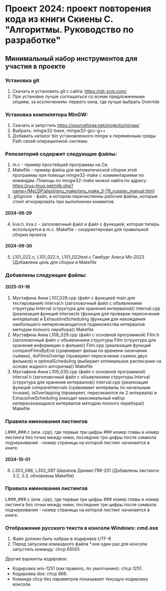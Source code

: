 # Проект 2024: проект повторения кода из книги Скиены С. "Алгоритмы. Руководство по разработке"
## Минимальный набор инструментов для участия в проекте
### Установка git
1. Скачать и установить git c сайта: https://git-scm.com/
2. При установке лучше соглашаться со всеми предложенными опциям, за исключением:
первого окна, где лучше выбрать Override
### Установка компилятора MinGW:

1. Скачать и запустить https://sourceforge.net/projects/mingw/
2. Выбрать: mingw32-base, mingw32-gcc-g++
3. Добавить каталог bin установленного mingw к переменным среды Path своей операционной системы

### Репозиторий содержит следующие файлы:
1. m.c - пример простейшей программы на Си.
2. Makefile - пример файла для автоматической сборки этой программы при помощи mingw32-make с комментариями по командам. Помощь по mingw32-make можно найти по адресу: https://rus-linux.net/nlib.php?name=/MyLDP/algol/gnu_make/gnu_make_3-79_russian_manual.html
3. .gitignore - файл, в котором перечисленны рабочие файлы, которые стоит игнорировать при выполнении коммитов.
#### 2024-09-29
4.  kva.h, kva.c - заголовочный файл и файл с функцией, которая теперь используется в m.c. Makefile - скорректирован для правильной сборки проекта
#### 2024-09-30
5. L101_022.c, L101_022.h, L101_022test.c Гамбург Алиса Мх-2023 (Добавлена цель для сборки в Makefile

### Добавлены следующие файлы:
#### 2025-01-16
1. Мустафина Анна
L107_028.cpp (файл с функцией main для тестирования)
interval.h (заголовочный файл с объявлением структуры Interval (структура для хранения интервалов))
interval.cpp (pеализация функций intersects (функция для проверки пересечения интервалов) и ExhaustiveScheduling (функция для нахождения наибольшего непересекающегося подмножества интервалов методом полного перебора))
Makefile
2. Мустафина Анна
L108_029.cpp (файл с основной программой)
Film.h (заголовочный файл с объявлением структуры Film (структура для хранения информации о фильме))
Film.cpp (реализация функций compareFilmsByEnd (сравнивает фильм по времени окончания съёмки), doFilmsOverlap (проверяет пересечение съемок двух фильмов) и optimalScheduling (выбирает оптимальное расписание на основе жадного алгоритма))
Makefile
3. Мустафина Анна
L109_030.cpp (файл с основной программой)
interval.h (заголовочный файл с объявлением структуры Interval (структура для хранения интервалов))
interval.cpp (реализация функций compareIntervals (сравнивает интервалы по начальным точкам), isOverlapping (проверяет, пересекаются ли 2 интервала) и ExhaustiveScheduling (находит максимальный набор непересекающихся интервалов методом полного перебора))
Makefile

### Правила именования листингов
L###_###.c (или .cpp), где первые три цифры ### номер главы и номер листинга без точки между ними, последние три цифры после символа подчеркивания - номер страницы на которой листинг начинается в книге. 

#### 2024-10-01
6. L303_088, L302_087 Шарапов Даниил ПМ-201 (Добавлены листинги: 3.2, 3.3, обновлены Makefile)
### Правила именования листингов
L###_###.c (или .cpp), где первые три цифры ### номер главы и номер листинга без точки между ними, последние три цифры после символа подчеркивания - номер страницы на которой листинг начинается в книге. 
### Отображение русского текста в консоли Windows: cmd.exe
1. Файл должен быть набран в кодировке UTF-8
2. Перед запуском командного файла \*.exe один раз для консоли запустить команду: chcp 65001.

Другие варианты кодировок:
- Кодировка win-1251 (как правило, по умолчанию): chcp 1251.
- Кодировка dos: chcp 866.
- Команда chcp без параметров показывает текущую кодировку консоли.
